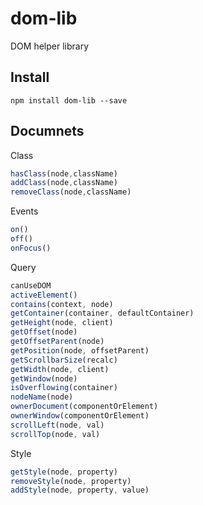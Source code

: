 # dom-lib

DOM helper library

## Install

```
npm install dom-lib --save
```

## Documnets

Class

```js
hasClass(node,className)
addClass(node,className)
removeClass(node,className)
```

Events

```js
on()
off()
onFocus()
```

Query

```js
canUseDOM
activeElement()
contains(context, node)
getContainer(container, defaultContainer)
getHeight(node, client)
getOffset(node)
getOffsetParent(node)
getPosition(node, offsetParent)
getScrollbarSize(recalc)
getWidth(node, client)
getWindow(node)
isOverflowing(container)
nodeName(node)
ownerDocument(componentOrElement)
ownerWindow(componentOrElement)
scrollLeft(node, val)
scrollTop(node, val)
```
Style

```js
getStyle(node, property)
removeStyle(node, property)
addStyle(node, property, value)
```

